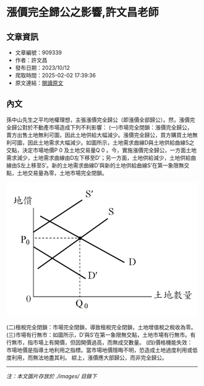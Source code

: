 # 漲價完全歸公之影響,許文昌老師

## 文章資訊
- 文章編號：909339
- 作者：許文昌
- 發布日期：2023/10/12
- 爬取時間：2025-02-02 17:39:36
- 原文連結：[閱讀原文](https://real-estate.get.com.tw/Columns/detail.aspx?no=909339)

## 內文
孫中山先生之平均地權理想，主張漲價完全歸公（即漲價全部歸公）。然，漲價完全歸公對於不動產市場造成下列不利影響：
(一)市場完全閉鎖：漲價完全歸公，賣方出售土地無利可圖，因此土地供給大幅減少。漲價完全歸公，買方購買土地無利可圖，因此土地需求大幅減少。如圖所示，土地需求曲線D與土地供給曲線S之交點，決定市場地價P
0
及土地交易量Q
0
。今，實施漲價完全歸公，一方面土地需求減少，土地需求曲線由D左下移至D’；另一方面，土地供給減少，土地供給曲線由S左上移至S’。新的土地需求曲線D’與新的土地供給曲線S’在第一象限無交點，土地交易量為零，土地市場完全閉鎖。

![圖片](./images/909339_fdf34d7a.jpg)

(二)租稅完全閉鎖：市場完全閉鎖，導致租稅完全閉鎖，土地增值稅之稅收為零。
(三)市場有行無市：如圖所示，D’與S’在第一象限無交點，土地市場有行無市。有行無市，指市場上有開價，但因開價過高，而無成交數量。
(四)價格機能失效：市場地價是指導土地利用之指標。當市場地價隱晦不明，恐造成土地過度利用或低度利用，而無法地盡其利。
綜上，漲價應大部歸公，而非完全歸公。

---
*注：本文圖片存放於 ./images/ 目錄下*
